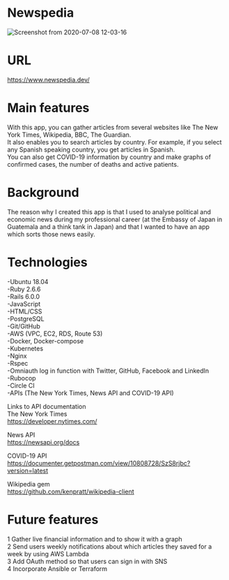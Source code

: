 # Newspedia
![Screenshot from 2020-07-08 12-03-16](https://user-images.githubusercontent.com/10365357/86870330-2d7e1b00-c113-11ea-950e-9c4bea08ca35.png)

# URL
https://www.newspedia.dev/  

# Main features
With this app, you can gather articles from several websites like The New York Times, Wikipedia, BBC, The Guardian.  
It also enables you to search articles by country. For example, if you select any Spanish speaking country, you get articles in Spanish.  
You can also get COVID-19 information by country and make graphs of confirmed cases, the number of deaths and active patients.

# Background
The reason why I created this app is that I used to analyse political and economic news during my professional career (at the Embassy of Japan in Guatemala and a think tank in Japan) and that I wanted to have an app which sorts those news easily.  

# Technologies
-Ubuntu 18.04  
-Ruby 2.6.6  
-Rails 6.0.0  
-JavaScript  
-HTML/CSS  
-PostgreSQL  
-Git/GitHub  
-AWS (VPC, EC2, RDS, Route 53)  
-Docker, Docker-compose  
-Kubernetes  
-Nginx  
-Rspec  
-Omniauth log in function with Twitter, GitHub, Facebook and LinkedIn  
-Rubocop  
-Circle CI  
-APIs (The New York Times, News API and COVID-19 API)  

Links to API documentation  
The New York Times  
https://developer.nytimes.com/  

News API  
https://newsapi.org/docs  

COVID-19 API  
https://documenter.getpostman.com/view/10808728/SzS8rjbc?version=latest  

Wikipedia gem  
https://github.com/kenpratt/wikipedia-client  

# Future features
1 Gather live financial information and to show it with a graph  
2 Send users weekly notifications about which articles they saved for a week by using AWS Lambda  
3 Add OAuth method so that users can sign in with SNS  
4 Incorporate Ansible or Terraform  
